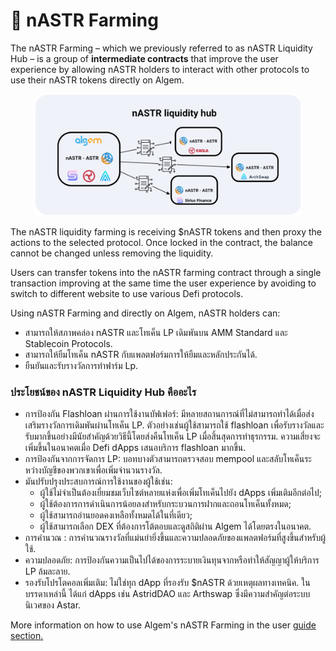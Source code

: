 # 📔 nASTR Farming

The nASTR Farming – which we previously referred to as nASTR Liquidity Hub – is a group of **intermediate contracts** that improve the user experience by allowing nASTR holders to interact with other protocols to use their nASTR tokens directly on Algem.

<figure><img src="../.gitbook/assets/Article.png" alt=""><figcaption></figcaption></figure>

The nASTR liquidity farming is receiving $nASTR tokens and then proxy the actions to the selected protocol. Once locked in the contract, the balance cannot be changed unless removing the liquidity.

Users can transfer tokens into the nASTR farming contract through a single transaction improving at the same time the user experience by avoiding to switch to different website to use various Defi protocols.

Using nASTR Farming and directly on Algem, nASTR holders can:&#x20;

* สามารถให้สภาพคล่อง nASTR และโทเค็น LP เดิมพันบน AMM Standard และ Stablecoin Protocols.
* สามารถให้ยืมโทเค็น nASTR กับแพลตฟอร์มการให้ยืมและหลักประกันได้.
* ยืนยันและรับรางวัลการทําฟาร์ม Lp.

### ประโยชน์ของ nASTR Liquidity Hub คืออะไร

* การป้องกัน Flashloan ผ่านการใช้งานบัฟเฟอร์: มีหลายสถานการณ์ที่ไม่สามารถทำได้เมื่อส่งเสริมรางวัลการเดิมพันผ่านโทเค็น LP. ตัวอย่างเช่นผู้ใช้สามารถใช้ flashloan เพื่อรับรางวัลและรับมากขึ้นอย่างมีนัยสําคัญด้วยวิธีนี้โดยส่งคืนโทเค็น LP เมื่อสิ้นสุดการทําธุรกรรม. ความเสี่ยงจะเพิ่มขึ้นในอนาคตเมื่อ Defi dApps เสนอบริการ flashloan มากขึ้น.
* การป้องกันจากการจัดการ LP: บอทบางตัวสามารถตรวจสอบ mempool และสลับโทเค็นระหว่างบัญชีของพวกเขาเพื่อเพิ่มจำนวนรางวัล.
* มันปรับปรุงประสบการณ์การใช้งานของผู้ใช้เช่น:
  * ผู้ใช้ไม่จำเป็นต้องเยี่ยมชมเว็บไซต์หลายแห่งเพื่อเพิ่มโทเค็นไปยัง dApps เพิ่มเติมอีกต่อไป;&#x20;
  * ผู้ใช้ต้องการการดำเนินการน้อยลงสำหรับกระบวนการฝากและถอนโทเค็นทั้งหมด;
  * ผู้ใช้สามารถอ่านยอดคงเหลือทั้งหมดได้ในที่เดียว;&#x20;
  * ผู้ใช้สามารถเลือก DEX ที่ต้องการโต้ตอบและดูสถิติผ่าน Algem ได้โดยตรงในอนาคต.
* การคำนวณ : การคำนวณรางวัลที่แม่นยำยิ่งขึ้นและความปลอดภัยของแพลตฟอร์มที่สูงขึ้นสำหรับผู้ใช้.
* ความปลอดภัย: การป้องกันความเป็นไปได้ของการระบายเงินทุนจากหรือทำให้สัญญาผู้ให้บริการ LP ล้มละลาย.
* รองรับโปรโตคอลเพิ่มเติม: ไม่ใช่ทุก dApp ที่รองรับ $nASTR ด้วยเหตุผลทางเทคนิค. ในบรรดาเหล่านี้ ได้แก่ dApps เช่น AstridDAO และ Arthswap ซึ่งมีความสำคัญต่อระบบนิเวศของ Astar.

More information on how to use Algem's nASTR Farming in the user [guide section.](../get-started/how-to-use-algems-nastr-farming/)
